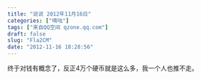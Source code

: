 ```yaml
---
title: "说说 2012年11月16日"
categories: ["嘀咕"]
tags: ["来自QQ空间 qzone.qq.com"]
draft: false
slug: "Fla2CM"
date: "2012-11-16 18:28:56"
---
```


终于对钱有概念了，反正4万个硬币就是这么多，我一个人也推不走。
